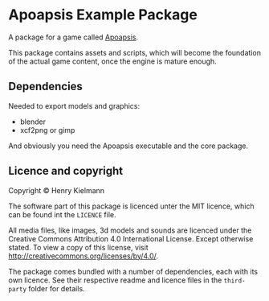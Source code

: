 Apoapsis Example Package
========================

A package for a game called [Apoapsis](https://github.com/henry4k/apoapsis).

This package contains assets and scripts, which will become the foundation
of the actual game content, once the engine is mature enough.


## Dependencies

Needed to export models and graphics:

- blender
- xcf2png or gimp

And obviously you need the Apoapsis executable and the core package.


## Licence and copyright

Copyright © Henry Kielmann

The software part of this package is licenced unter the MIT licence,
which can be found int the `LICENCE` file.

All media files, like images, 3d models and sounds are licenced under the
Creative Commons Attribution 4.0 International License.  Except otherwise stated.
To view a copy of this license, visit http://creativecommons.org/licenses/by/4.0/.

The package comes bundled with a number of dependencies, each with its own licence.
See their respective readme and licence files in the `third-party` folder
for details.
